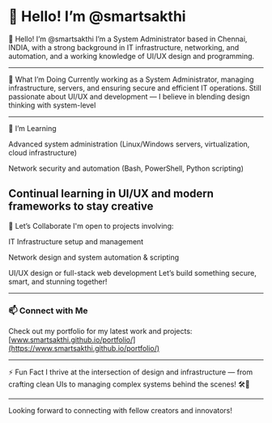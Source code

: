 # 👋 Hello! I’m @smartsakthi

👋 Hello! I’m @smartsakthi
I’m a System Administrator based in Chennai, INDIA, with a strong background in IT infrastructure, networking, and automation, and a working knowledge of UI/UX design and programming.

---

🔧 What I’m Doing
Currently working as a System Administrator, managing infrastructure, servers, and ensuring secure and efficient IT operations.
Still passionate about UI/UX and development — I believe in blending design thinking with system-level

---

🌱 I’m Learning

Advanced system administration (Linux/Windows servers, virtualization, cloud infrastructure)

Network security and automation (Bash, PowerShell, Python scripting)

Continual learning in UI/UX and modern frameworks to stay creative
---

🤝 Let’s Collaborate
I'm open to projects involving:

IT Infrastructure setup and management

Network design and system automation & scripting

UI/UX design or full-stack web development
Let’s build something secure, smart, and stunning together!

---

### 📫 Connect with Me
Check out my portfolio for my latest work and projects:  
[www.smartsakthi.github.io/portfolio/](https://www.smartsakthi.github.io/portfolio/)

---

⚡ Fun Fact
I thrive at the intersection of design and infrastructure — from crafting clean UIs to managing complex systems behind the scenes! 🛠️🎨

---

Looking forward to connecting with fellow creators and innovators!

